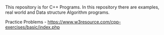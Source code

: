 This repository is for C++ Programs.
In this repository there are examples, real world and Data structure Algorithm programs.

Practice Problems - https://www.w3resource.com/cpp-exercises/basic/index.php
